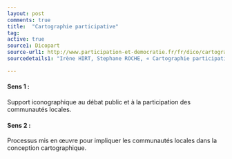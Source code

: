 ```yaml
---
layout: post
comments: true
title:  "Cartographie participative"
tag:
active: true
source1: Dicopart
source-url1: http://www.participation-et-democratie.fr/fr/dico/cartographie-participative
sourcedetails1: "Irène HIRT, Stephane ROCHE, « Cartographie participative », in CASILLO I. avec BARBIER R., BLONDIAUX L., CHATEAURAYNAUD F., FOURNIAU J-M., LEFEBVRE R., NEVEU C. et SALLES D. (dir.), Dictionnaire critique et interdisciplinaire de la participation, Paris, GIS Démocratie et Participation, 2013, ISSN : 2268-5863. URL : http://www.dicopart.fr/fr/dico/cartographie-participative."

---
```


#### Sens 1 :

Support iconographique au débat public et à la participation des communautés locales.

#### Sens 2 :

Processus mis en œuvre pour impliquer les communautés locales dans la conception cartographique.

